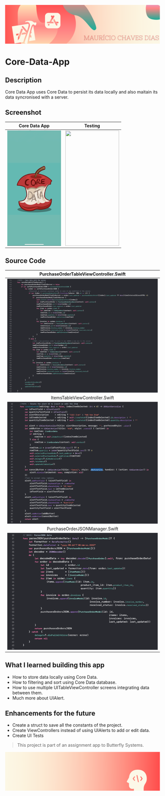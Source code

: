 
![Begin Banner](Documentation/readme-begin-banner-mau.png)

# Core-Data-App


## Description

Core Data App uses Core Data to persist its data locally and also maitain its data syncronised with a server.

## Screenshot
|       Core Data App       |       Testing       |
|:---------------------:|:--------------------:|
|<img src= Documentation/ScreenshotLaunch.jpg  height="375" width="175">|<img src= Documentation/Screenshot1.gif  height="375" width="175">|


## Source Code
|       PurchaseOrderTableViewController.Swift       |
|:---------------------:|
|<img src= Documentation/sourcecode1.png>|
|       ItemsTableViewController.Swift       |
|<img src= Documentation/sourcecode2.png>|
|       PurchaseOrderJSONManager.Swift       |
|<img src= Documentation/sourcecode3.png>|

## What I learned building this app

* How to store data locally using Core Data.
* How to filtering and sort using Core Data database.
* How to use multiple UITableViewController screens integrating data between them.
* Much more about UIAlert.


## Enhancements for the future
* Create a struct to save all the constants of the project.
* Create ViewControllers instead of using UIAlerts to add or edit data.
* Create UI Tests


>This project is part of an assignment app to Butterfly Systems.

![End Banner](Documentation/readme-end-banner-mau.png)
